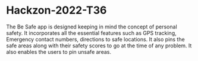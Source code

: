 # Hackzon-2022-T36
The Be Safe app is designed keeping in mind the concept of personal safety. It incorporates all the essential features such as GPS tracking, Emergency contact numbers, directions to safe locations. It also pins the safe areas along with their safety scores to go at the time of any problem. It also enables the users to pin unsafe areas.

